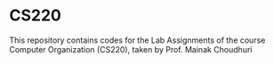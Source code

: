 # CS220
This repository contains codes for the Lab Assignments of the course Computer Organization (CS220), taken by Prof. Mainak Choudhuri
